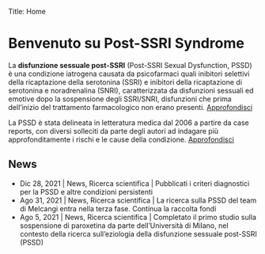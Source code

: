 Title: Home

# Benvenuto su Post-SSRI Syndrome

La **disfunzione sessuale post-SSRI** (Post-SSRI Sexual Dysfunction, PSSD) è una condizione iatrogena causata da psicofarmaci quali inibitori selettivi della ricaptazione della serotonina (SSRI) e inibitori della ricaptazione di serotonina e noradrenalina (SNRI), caratterizzata da disfunzioni sessuali ed emotive dopo la sospensione degli SSRI/SNRI, disfunzioni che prima dell’inizio del trattamento farmacologico non erano presenti. [Approfondisci](characteristics.md)

La PSSD è stata delineata in letteratura medica dal 2006 a partire da case reports, con diversi solleciti da parte degli autori ad indagare più approfonditamente i rischi e le cause della condizione. [Approfondisci](publications.md)

## News

* Dic 28, 2021 | News, Ricerca scientifica | Pubblicati i criteri diagnostici per la PSSD e altre condizioni persistenti
* Ago 31, 2021 | News, Ricerca scientifica | La ricerca sulla PSSD del team di Melcangi entra nella terza fase. Continua la raccolta fondi
* Ago 5, 2021 | News, Ricerca scientifica | Completato il primo studio sulla sospensione di paroxetina da parte dell’Università di Milano, nel contesto della ricerca sull’eziologia della disfunzione sessuale post-SSRI (PSSD)
